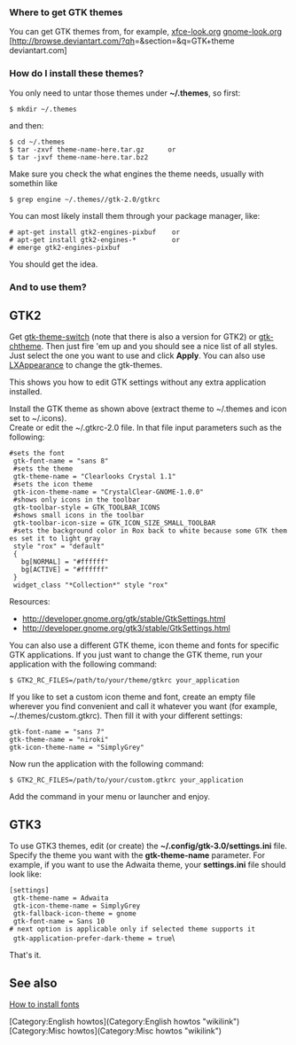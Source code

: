 ### Where to get GTK themes

You can get GTK themes from, for example,
[xfce-look.org](http://xfce-look.org/index.php?xcontentmode=100)
[gnome-look.org](http://gnome-look.org/index.php?xcontentmode=100)
[<http://browse.deviantart.com/?qh>=&section=&q=GTK+theme
deviantart.com]

### How do I install these themes?

You only need to untar those themes under **\~/.themes**, so first:

`$ mkdir ~/.themes`

and then:

`$ cd ~/.themes`\
`$ tar -zxvf theme-name-here.tar.gz      or`\
`$ tar -jxvf theme-name-here.tar.bz2`

Make sure you check the what engines the theme needs, usually with
somethin like

`$ grep engine ~/.themes/`<theme-name>`/gtk-2.0/gtkrc`

You can most likely install them through your package manager, like:

`# apt-get install gtk2-engines-pixbuf    or`\
`# apt-get install gtk2-engines-*         or`\
`# emerge gtk2-engines-pixbuf`

You should get the idea.

### And to use them?

GTK2
----

Get [gtk-theme-switch](http://www.muhri.net/nav.php3?node=gts) (note
that there is also a version for GTK2) or
[gtk-chtheme](http://plasmasturm.org/code/gtk-chtheme/). Then just fire
'em up and you should see a nice list of all styles. Just select the one
you want to use and click **Apply**. You can also use
[LXAppearance](http://wiki.lxde.org/en/LXAppearance) to change the
gtk-themes.

This shows you how to edit GTK settings without any extra application
installed.

Install the GTK theme as shown above (extract theme to \~/.themes and
icon set to \~/.icons).\
Create or edit the \~/.gtkrc-2.0 file. In that file input parameters
such as the following:

`#sets the font`\
` gtk-font-name = "sans 8" `\
` #sets the theme`\
` gtk-theme-name = "Clearlooks Crystal 1.1" `\
` #sets the icon theme`\
` gtk-icon-theme-name = "CrystalClear-GNOME-1.0.0" `\
` #shows only icons in the toolbar`\
` gtk-toolbar-style = GTK_TOOLBAR_ICONS `\
` #shows small icons in the toolbar`\
` gtk-toolbar-icon-size = GTK_ICON_SIZE_SMALL_TOOLBAR  `\
` #sets the background color in Rox back to white because some GTK themes set it to light gray`\
` style "rox" = "default"`\
` {`\
`   bg[NORMAL] = "#ffffff"`\
`   bg[ACTIVE] = "#ffffff"`\
` }`\
` widget_class "*Collection*" style "rox"`

Resources:

-   <http://developer.gnome.org/gtk/stable/GtkSettings.html>
-   <http://developer.gnome.org/gtk3/stable/GtkSettings.html>

You can also use a different GTK theme, icon theme and fonts for
specific GTK applications. If you just want to change the GTK theme, run
your application with the following command:

`$ GTK2_RC_FILES=/path/to/your/theme/gtkrc your_application`

If you like to set a custom icon theme and font, create an empty file
wherever you find convenient and call it whatever you want (for example,
\~/.themes/custom.gtkrc). Then fill it with your different settings:

`gtk-font-name = "sans 7"`\
`gtk-theme-name = "niroki"`\
`gtk-icon-theme-name = "SimplyGrey"`

Now run the application with the following command:

`$ GTK2_RC_FILES=/path/to/your/custom.gtkrc your_application`

Add the command in your menu or launcher and enjoy.

GTK3
----

To use GTK3 themes, edit (or create) the
**\~/.config/gtk-3.0/settings.ini** file. Specify the theme you want
with the **gtk-theme-name** parameter. For example, if you want to use
the Adwaita theme, your **settings.ini** file should look like:

`[settings]`\
` gtk-theme-name = Adwaita`\
` gtk-icon-theme-name = SimplyGrey`\
` gtk-fallback-icon-theme = gnome`\
` gtk-font-name = Sans 10`\
`# next option is applicable only if selected theme supports it`\
` gtk-application-prefer-dark-theme = true`\

That's it.

See also
--------

[How to install
fonts](http://fluxbox-wiki.org/index.php?title=Install_fonts)

[Category:English howtos](Category:English howtos "wikilink")
[Category:Misc howtos](Category:Misc howtos "wikilink")
